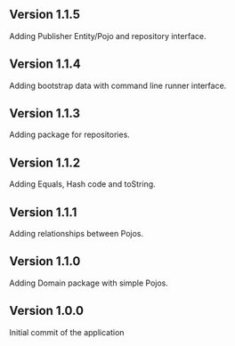 ## Version 1.1.5
Adding Publisher Entity/Pojo and repository interface.

## Version 1.1.4
Adding bootstrap data with command line runner interface.

## Version 1.1.3
Adding package for repositories.

## Version 1.1.2
Adding Equals, Hash code and toString.

## Version 1.1.1
Adding relationships between Pojos.

## Version 1.1.0
Adding Domain package with simple Pojos.

## Version 1.0.0  
Initial commit of the application